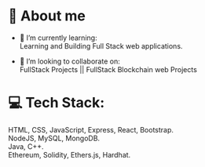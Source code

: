 # 💫 About me
- 🌱 I’m currently learning:<br>
  Learning and Building Full Stack web applications.
  
- 👯 I’m looking to collaborate on:<br>
  FullStack Projects || FullStack Blockchain web Projects

# 💻 Tech Stack:<br>
HTML, CSS, JavaScript, Express, React, Bootstrap.<br>
NodeJS, MySQL, MongoDB.<br>
Java, C++.<br>
Ethereum, Solidity, Ethers.js, Hardhat.<br>
<!--
**harsh-bhati/harsh-bhati** is a ✨ _special_ ✨ repository because its `README.md` (this file) appears on your GitHub profile.

Here are some ideas to get you started:

- 🔭 I’m currently working on ...
- 🌱 I’m currently learning ...
- 👯 I’m looking to collaborate on ...
- 🤔 I’m looking for help with ...
- 💬 Ask me about ...
- 📫 How to reach me: ...
- 😄 Pronouns: ...
- ⚡ Fun fact: ...
-->
